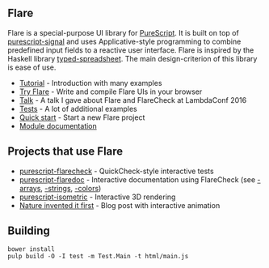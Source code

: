 ## Flare

Flare is a special-purpose UI library for
[PureScript](https://github.com/purescript/purescript). It is built on top
of [purescript-signal](https://github.com/bodil/purescript-signal) and uses
Applicative-style programming to combine predefined input fields to a reactive
user interface. Flare is inspired by the Haskell library
[typed-spreadsheet](https://github.com/Gabriel439/Haskell-Typed-Spreadsheet-Library).
The main design-criterion of this library is ease of use.

- [Tutorial](http://david-peter.de/articles/flare/) - Introduction with many examples
- [Try Flare](try.purescript.org/?backend=flare) - Write and compile Flare UIs in your browser
- [Talk](https://www.youtube.com/watch?v=iTSosG7vUyI) - A talk I gave about Flare and FlareCheck at LambdaConf 2016
- [Tests](http://sharkdp.github.io/purescript-flare/) - A lot of additional examples
- [Quick start](https://github.com/sharkdp/flare-example) - Start a new Flare project
- [Module documentation](http://pursuit.purescript.org/packages/purescript-flare/)

## Projects that use Flare

- [purescript-flarecheck](https://github.com/sharkdp/purescript-flarecheck) - QuickCheck-style interactive tests
- [purescript-flaredoc](https://github.com/sharkdp/purescript-flaredoc/) - Interactive documentation using FlareCheck (see [-arrays](http://sharkdp.github.io/purescript-flaredoc/), [-strings](http://sharkdp.github.io/purescript-strings/), [-colors](http://sharkdp.github.io/purescript-colors/))
- [purescript-isometric](http://sharkdp.github.io/purescript-isometric/) - Interactive 3D rendering
- [Nature invented it first](http://nosubstance.me/post/nature-invented-it-first/) - Blog post with interactive animation

## Building
```
bower install
pulp build -O -I test -m Test.Main -t html/main.js
```
